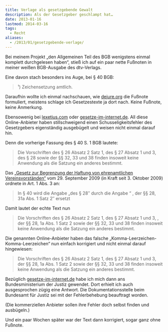 ```yaml
---
title: Verlage als gesetzgebende Gewalt
description: Als der Gesetzgeber geschlampt hat…
date: 2013-01-16
lastmod: 2014-03-16
tags:
  - Recht
aliases:
  - /2013/01/gesetzgebende-verlage/
---
```

Bei meinem Projekt „den Allgemeinen Teil des BGB wenigstens einmal komplett durchgelesen haben“, stieß ich auf ein paar nette Fußnoten in meiner weißen BGB-Ausgabe des dtv-Verlags.

Eine davon stach besonders ins Auge, bei § 40 BGB:

> ¹) Zeichensetzung amtlich.

Daraufhin wollte ich einmal nachschauen, wie [dejure.org](http://dejure.org/gesetze/BGB/40.html) die Fußnote formuliert, meistens schlage ich Gesetzestexte ja dort nach. Keine Fußnote, keine Anmerkung.

Ebensowenig bei [lexetius.com](http://lexetius.com/) oder [gesetze-im-internet.de](https://www.gesetze-im-internet.de/). All diese Online-Anbieter haben stillschweigend einen Schusseligkeitsfehler des Gesetzgebers eigenständig ausgebügelt und weisen nicht einmal darauf hin.

Denn die vorherige Fassung des § 40 S. 1 BGB lautete:

> Die Vorschriften des § 26 Absatz 2 Satz 1, des § 27 Absatz 1 und 3, des § 28 sowie der §§ 32, 33 und 38 finden insoweit keine Anwendung als die Satzung ein anderes bestimmt.

Das [„Gesetz zur Begrenzung der Haftung von ehrenamtlichen Vereinsvorständen“](http://www.bgbl.de/Xaver/start.xav?startbk=Bundesanzeiger_BGBl&start=//*%5B@attr_id=%27bgbl109s3161.pdf%27%5D) vom 29. September 2009 (in Kraft seit 3. Oktober 2009) ordnete in Art. 1 Abs. 3 an:

> In § 40 wird die Angabe „des § 28″ durch die Angabe “ , der §§ 28, 31a Abs. 1 Satz 2″ ersetzt

Damit lautet der echte Text nun

> Die Vorschriften des § 26 Absatz 2 Satz 1, des § 27 Absatz 1 und 3, , der §§ 28, 1a Abs. 1 Satz 2 sowie der §§ 32, 33 und 38 finden insoweit keine Anwendung als die Satzung ein anderes bestimmt.

Die genannten Online-Anbieter haben das falsche „Komma-Leerzeichen-Komma-Leerzeichen“ nun einfach korrigiert und nicht einmal darauf hingewiesen:

> Die Vorschriften des § 26 Absatz 2 Satz 1, des § 27 Absatz 1 und 3, der §§ 28, 1a Abs. 1 Satz 2 sowie der §§ 32, 33 und 38 finden insoweit keine Anwendung als die Satzung ein anderes bestimmt.

Bezüglich [gesetze-im-internet.de](https://www.gesetze-im-internet.de/) habe ich mich dann ans Bundesministerium der Justiz gewendet. Dort erhielt ich auch ausgesprochen zügig eine Antwort. Die Dokumentationsstelle beim Bundesamt für Justiz sei mit der Fehlerbehebung beauftragt worden.

(Die kommerziellen Anbieter sollen ihre Fehler doch selbst finden und ausbügeln.)

Und ein paar Wochen später war der Text dann korrigiert, sogar ganz ohne Fußnote.
